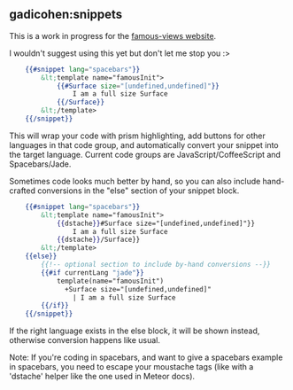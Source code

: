 ## gadicohen:snippets

This is a work in progress for the
[famous-views website](http://famous-views.meteor.com/).

I wouldn't suggest using this yet but don't let me stop you :>

```handlebars
  	{{#snippet lang="spacebars"}}
  		&lt;template name="famousInit">
  			{{#Surface size="[undefined,undefined]"}}
  				I am a full size Surface
  			{{/Surface}}
  		&lt;/template>
    {{/snippet}}
```

This will wrap your code with prism highlighting, add buttons for other languages in that
code group, and automatically convert your snippet into the target language.  Current code
groups are JavaScript/CoffeeScript and Spacebars/Jade.

Sometimes code looks much better by hand, so you can also include hand-crafted conversions
in the "else" section of your snippet block.

```handlebars
  	{{#snippet lang="spacebars"}}
  		&lt;template name="famousInit">
  			{{dstache}}#Surface size="[undefined,undefined]"}}
  				I am a full size Surface
  			{{dstache}}/Surface}}
  		&lt;/template>
  	{{else}}
  		{{!-- optional section to include by-hand conversions --}}
  		{{#if currentLang "jade"}}
  			template(name="famousInit")
  			  +Surface size="[undefined,undefined]"
  			    | I am a full size Surface
  		{{/if}}
  	{{/snippet}}
```

If the right language exists in the else block, it will be shown instead, otherwise
conversion happens like usual.

Note: If you're coding in spacebars, and want to give a spacebars example in spacebars,
you need to escape your moustache tags (like with a 'dstache' helper like the one used
in Meteor docs).

